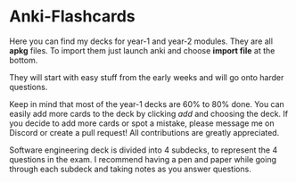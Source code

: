 # Anki-Flashcards

Here you can find my decks for year-1 and year-2 modules. They are all **apkg** files. To import them just launch anki and choose **import file** at the bottom.

They will start with easy stuff from the early weeks and will go onto harder questions.

Keep in mind that most of the year-1 decks are 60% to 80% done. You can easily add more cards to the deck by clicking *add* and choosing the deck. If you decide to add more cards or spot a mistake, please message me on Discord or create a pull request! All contributions are greatly appreciated.

Software engineering deck is divided into 4 subdecks, to represent the 4 questions in the exam. I recommend having a pen and paper while going through each subdeck and taking notes as you answer questions.
